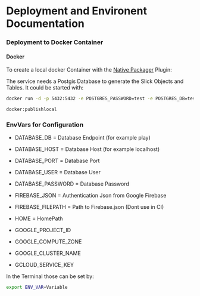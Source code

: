 # Deployment and Environent Documentation

### Deployment to Docker Container

#### Docker

To create a local docker Container with the [Native Packager](https://github.com/sbt/sbt-native-packager) Plugin:
 
The service needs a Postgis Database to generate the Slick Objects and Tables.
It could be started with:

```bash
docker run -d -p 5432:5432 -e POSTGRES_PASSWORD=test -e POSTGRES_DB=test -e POSTGRES_USER=test --name bootstrapPlay2PGBuild mdillon/postgis:latest
```

```bash
docker:publishlocal
```

### EnvVars for Configuration

- DATABASE_DB = Database Endpoint (for example play)
- DATABASE_HOST = Database Host (for example localhost)
- DATABASE_PORT = Database Port
- DATABASE_USER = Database User
- DATABASE_PASSWORD = Database Password
- FIREBASE_JSON = Authentication Json from Google Firebase
- FIREBASE_FILEPATH = Path to Firebase.json (Dont use in CI)

- HOME = HomePath
- GOOGLE_PROJECT_ID
- GOOGLE_COMPUTE_ZONE
- GOOGLE_CLUSTER_NAME
- GCLOUD_SERVICE_KEY

In the Terminal those can be set by:

```bash
export ENV_VAR=Variable
```